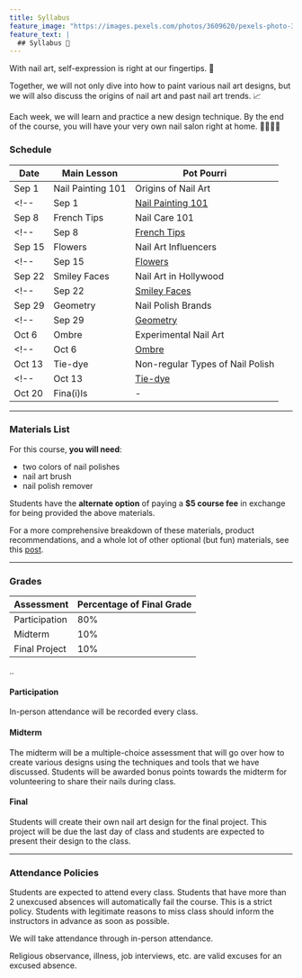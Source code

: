 ```yaml
---
title: Syllabus
feature_image: "https://images.pexels.com/photos/3609620/pexels-photo-3609620.jpeg?auto=compress&cs=tinysrgb&dpr=1&w=500"
feature_text: |
  ## Syllabus 🎨
---
```


With nail art, self-expression is right at our fingertips. 💅

Together, we will not only dive into how to paint various nail art designs, but we will also discuss the origins of nail art and past nail art trends. 📈

Each week, we will learn and practice a new design technique. By the end of the course, you will have your very own nail salon right at home. 💆‍♀️💆‍♂️

### Schedule

| **Date** | **Main Lesson** | **Pot Pourri** |
|------|-------------|------------|
| Sep 1 | Nail Painting 101 | Origins of Nail Art |
<!-- | Sep 1 | [Nail Painting 101](_posts/2021-09-01-nail-101.md) | [Origins of Nail Art](_/../_posts/2021-09-01-origins.md) | -->
| Sep 8 | French Tips | Nail Care 101 |
<!-- | Sep 8 | [French Tips](_posts/2021-09-08-french-tips.md) | [Nail Care 101](_posts/2021-10-13-nail-care.md) | -->
| Sep 15 | Flowers | Nail Art Influencers |
<!-- | Sep 15 | [Flowers](_posts/2021-09-15-flowers.md) | [Nail Art Influencers](_posts/2021-09-08-influencers.md) | -->
| Sep 22 | Smiley Faces | Nail Art in Hollywood |
<!-- | Sep 22 | [Smiley Faces](_posts/2021-09-22-smiley-faces.md) | [Nail Art in Hollywood](_posts/2021-09-15-hollywood.md) | -->
| Sep 29 | Geometry | Nail Polish Brands |
<!-- | Sep 29 | [Geometry](_posts/2021-09-29-geometry.md) | [Nail Polish Brands](_posts/2021-09-22-brands.md) | -->
| Oct 6 | Ombre | Experimental Nail Art |
<!-- | Oct 6 | [Ombre](_posts/2021-10-06-ombre.md) | [Experimental Nail Art](_posts/2021-09-29-experimental-art.md) | -->
| Oct 13 | Tie-dye | Non-regular Types of Nail Polish |
<!-- | Oct 13 | [Tie-dye](_posts/2021-10-13-tie-dye.md) | [Non-regular Types of Nail Polish](_posts/2021-10-06-other-polishes.md) | -->
| Oct 20 | Fina(i)ls | - |


---

### Materials List

For this course, **you will need**:

- two colors of nail polishes
- nail art brush
- nail polish remover

Students have the **alternate option** of paying a **$5 course fee** in exchange for being provided the above materials.

For a more comprehensive breakdown of these materials, product recommendations, and a whole lot of other optional (but fun) materials, see this [post](_posts/2021-09-01-materials.md).

---

### Grades

| **Assessment** | **Percentage of Final Grade** |
|----------------|-------------------------------|
| Participation | 80% |
| Midterm | 10% |
| Final Project | 10% |

..

#### Participation

In-person attendance will be recorded every class.

#### Midterm

The midterm will be a multiple-choice assessment that will go over how to create various designs using the techniques and tools that we have discussed. Students will be awarded bonus points towards the midterm for volunteering to share their nails during class.

#### Final

Students will create their own nail art design for the final project. This project will be due the last day of class and students are expected to present their design to the class.

---

### Attendance Policies

Students are expected to attend every class. Students that have more than 2 unexcused absences will automatically fail the course. This is a strict policy. Students with legitimate reasons to miss class should inform the instructors in advance as soon as possible.

We will take attendance through in-person attendance.

Religious observance, illness, job interviews, etc. are valid excuses for an excused absence.
